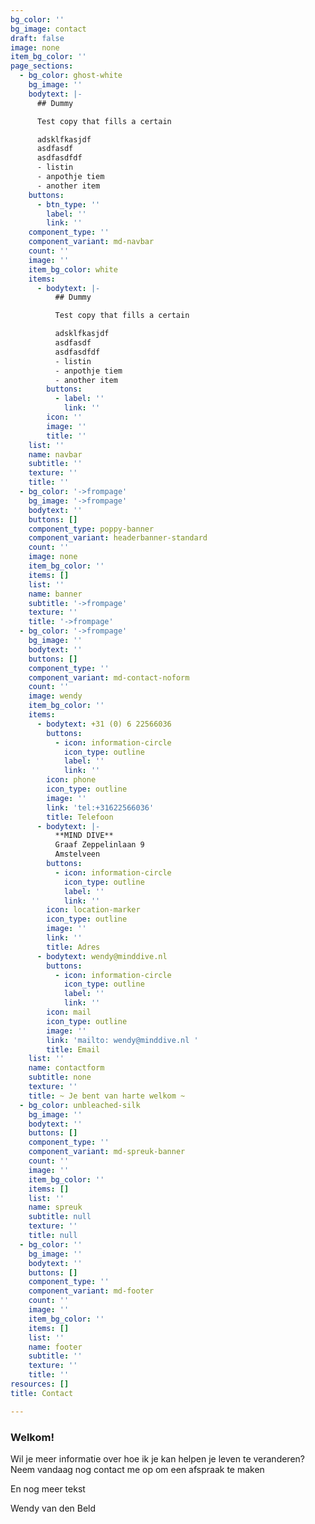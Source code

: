 ```yaml
---
bg_color: ''
bg_image: contact
draft: false
image: none
item_bg_color: ''
page_sections:
  - bg_color: ghost-white
    bg_image: ''
    bodytext: |-
      ## Dummy

      Test copy that fills a certain

      adsklfkasjdf
      asdfasdf
      asdfasdfdf
      - listin
      - anpothje tiem
      - another item
    buttons:
      - btn_type: ''
        label: ''
        link: ''
    component_type: ''
    component_variant: md-navbar
    count: ''
    image: ''
    item_bg_color: white
    items:
      - bodytext: |-
          ## Dummy

          Test copy that fills a certain

          adsklfkasjdf
          asdfasdf
          asdfasdfdf
          - listin
          - anpothje tiem
          - another item
        buttons:
          - label: ''
            link: ''
        icon: ''
        image: ''
        title: ''
    list: ''
    name: navbar
    subtitle: ''
    texture: ''
    title: ''
  - bg_color: '->frompage'
    bg_image: '->frompage'
    bodytext: ''
    buttons: []
    component_type: poppy-banner
    component_variant: headerbanner-standard
    count: ''
    image: none
    item_bg_color: ''
    items: []
    list: ''
    name: banner
    subtitle: '->frompage'
    texture: ''
    title: '->frompage'
  - bg_color: '->frompage'
    bg_image: ''
    bodytext: ''
    buttons: []
    component_type: ''
    component_variant: md-contact-noform
    count: ''
    image: wendy
    item_bg_color: ''
    items:
      - bodytext: +31 (0) 6 22566036
        buttons:
          - icon: information-circle
            icon_type: outline
            label: ''
            link: ''
        icon: phone
        icon_type: outline
        image: ''
        link: 'tel:+31622566036'
        title: Telefoon
      - bodytext: |-
          **MIND DIVE**
          Graaf Zeppelinlaan 9
          Amstelveen
        buttons:
          - icon: information-circle
            icon_type: outline
            label: ''
            link: ''
        icon: location-marker
        icon_type: outline
        image: ''
        link: ''
        title: Adres
      - bodytext: wendy@minddive.nl
        buttons:
          - icon: information-circle
            icon_type: outline
            label: ''
            link: ''
        icon: mail
        icon_type: outline
        image: ''
        link: 'mailto: wendy@minddive.nl '
        title: Email
    list: ''
    name: contactform
    subtitle: none
    texture: ''
    title: ~ Je bent van harte welkom ~
  - bg_color: unbleached-silk
    bg_image: ''
    bodytext: ''
    buttons: []
    component_type: ''
    component_variant: md-spreuk-banner
    count: ''
    image: ''
    item_bg_color: ''
    items: []
    list: ''
    name: spreuk
    subtitle: null
    texture: ''
    title: null
  - bg_color: ''
    bg_image: ''
    bodytext: ''
    buttons: []
    component_type: ''
    component_variant: md-footer
    count: ''
    image: ''
    item_bg_color: ''
    items: []
    list: ''
    name: footer
    subtitle: ''
    texture: ''
    title: ''
resources: []
title: Contact

---
```


### Welkom!

Wil je meer informatie over hoe ik je kan helpen je leven te veranderen?
Neem vandaag nog contact me op om een afspraak te maken

En nog meer tekst

Wendy van den Beld

